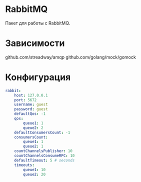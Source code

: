 RabbitMQ
========

Пакет для работы с RabbitMQ.

Зависимости
===========

github.com/streadway/amqp
github.com/golang/mock/gomock

Конфигурация
============

```yaml
rabbit:
    host: 127.0.0.1
    port: 5672
    username: guest
    password: guest
    defaultQos: -1
    qos:
        queue1: 1
        queue2: 2
    defaultConsumersCount: -1
    consumersCount:
        queue1: 1
        queue2: 1
    countChannelsPublisher: 10
    countChannelsConsumeRPC: 10
    defaultTimeout: 5 # seconds
    timeouts:
        queue1: 10
        queue2: 20
```
